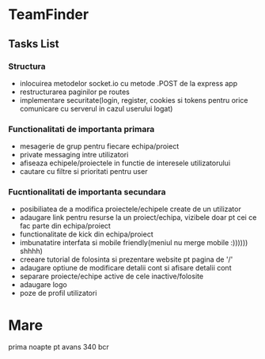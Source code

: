 # TeamFinder

## Tasks List

### Structura

- inlocuirea metodelor socket.io cu metode .POST de la express app
- restructurarea paginilor pe routes
- implementare securitate(login, register, cookies si tokens pentru orice comunicare cu serverul in cazul userului logat)

### Functionalitati de importanta primara

- mesagerie de grup pentru fiecare echipa/proiect
- private messaging intre utilizatori
- afiseaza echipele/proiectele in functie de interesele utilizatorului
- cautare cu filtre si prioritati pentru user

### Fucntionalitati de importanta secundara

- posibiliatea de a modifica proiectele/echipele create de un utilizator
- adaugare link pentru resurse la un proiect/echipa, vizibele doar pt cei ce fac parte din echipa/proiect
- functionalitate de kick din echipa/proiect
- imbunatatire interfata si mobile friendly(meniul nu merge mobile :)))))) shhhh)
- creeare tutorial de folosinta si prezentare website pt pagina de '/'
- adaugare optiune de modificare detalii cont si afisare detalii cont
- separare proiecte/echipe active de cele inactive/folosite
- adaugare logo
- poze de profil utilizatori

# Mare
prima noapte pt avans 340 bcr